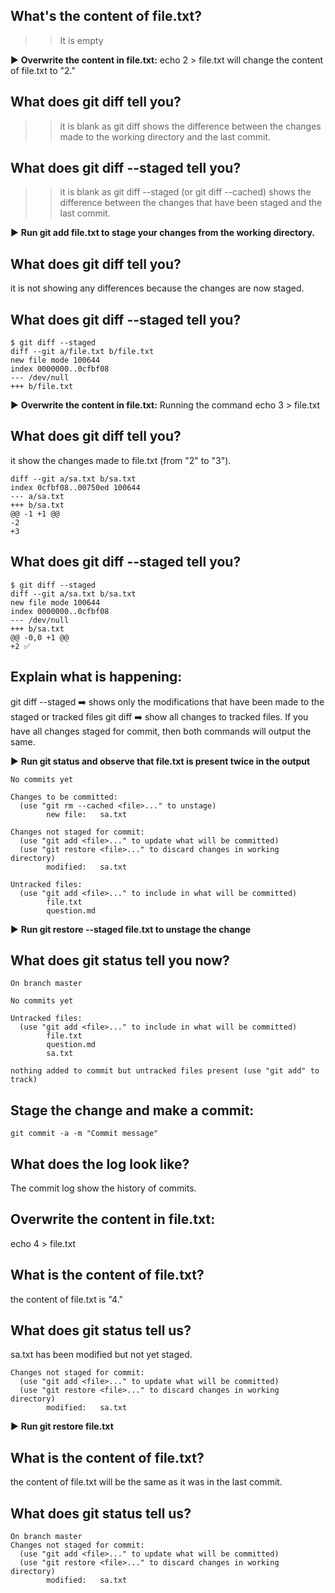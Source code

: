 ## What's the content of file.txt?
>> It is empty 

▶️ **Overwrite the content in file.txt:**
echo 2 > file.txt will change the content of file.txt to "2."

## What does git diff tell you?
>> it is blank as git diff shows the difference between the changes made to the working directory and the last commit.

## What does git diff --staged tell you?
>> it is blank as git diff --staged (or git diff --cached) shows the difference between the changes that have been staged and the last commit. 

▶️ **Run git add file.txt to stage your changes from the working directory.**

## What does git diff tell you?
it is not showing any differences because the changes are now staged.

## What does git diff --staged tell you?

```
$ git diff --staged
diff --git a/file.txt b/file.txt
new file mode 100644
index 0000000..0cfbf08
--- /dev/null
+++ b/file.txt

```

▶️ **Overwrite the content in file.txt:**
Running the command echo 3 > file.txt

## What does git diff tell you?
it show the changes made to file.txt (from "2" to "3").

```
diff --git a/sa.txt b/sa.txt
index 0cfbf08..00750ed 100644
--- a/sa.txt
+++ b/sa.txt
@@ -1 +1 @@
-2
+3 
```

## What does git diff --staged tell you?

```
$ git diff --staged
diff --git a/sa.txt b/sa.txt
new file mode 100644
index 0000000..0cfbf08
--- /dev/null
+++ b/sa.txt
@@ -0,0 +1 @@
+2 ✅
```

## Explain what is happening:
git diff --staged ➡️ shows only the modifications that have been made to the staged or tracked files
git diff ➡️ show all changes to tracked files. If you have all changes staged for commit, then both commands will output the same.

▶️ **Run git status and observe that file.txt is present twice in the output**

```
No commits yet

Changes to be committed:
  (use "git rm --cached <file>..." to unstage)
        new file:   sa.txt

Changes not staged for commit:
  (use "git add <file>..." to update what will be committed)
  (use "git restore <file>..." to discard changes in working directory)
        modified:   sa.txt

Untracked files:
  (use "git add <file>..." to include in what will be committed)
        file.txt
        question.md

```

▶️ **Run git restore --staged file.txt to unstage the change**

## What does git status tell you now?
```
On branch master

No commits yet

Untracked files:
  (use "git add <file>..." to include in what will be committed)
        file.txt
        question.md
        sa.txt

nothing added to commit but untracked files present (use "git add" to track)

```

## Stage the change and make a commit:
 ```
git commit -a -m "Commit message"
 ```

## What does the log look like?
The commit log show the history of commits.

## Overwrite the content in file.txt:
echo 4 > file.txt 

## What is the content of file.txt?
the content of file.txt is "4."

## What does git status tell us?
sa.txt has been modified but not yet staged.

```
Changes not staged for commit:
  (use "git add <file>..." to update what will be committed)
  (use "git restore <file>..." to discard changes in working directory)
        modified:   sa.txt

```

▶️ **Run git restore file.txt**

## What is the content of file.txt?
the content of file.txt will be the same as it was in the last commit.


## What does git status tell us?

```
On branch master
Changes not staged for commit:
  (use "git add <file>..." to update what will be committed)
  (use "git restore <file>..." to discard changes in working directory)
        modified:   sa.txt

```
